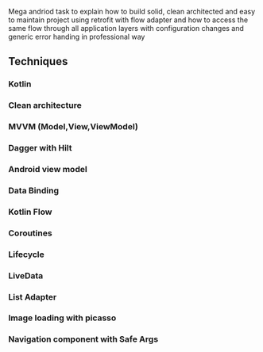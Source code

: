 Mega andriod task to explain how to build solid, clean architected and easy to maintain project using retrofit with flow adapter and how to access the same flow through all application layers with configuration changes and generic error handing in professional way

## Techniques

### Kotlin
### Clean architecture
### MVVM (Model,View,ViewModel)
### Dagger with Hilt
### Android view model
### Data Binding
### Kotlin Flow
### Coroutines
### Lifecycle
### LiveData
### List Adapter
### Image loading with picasso
### Navigation component with Safe Args
